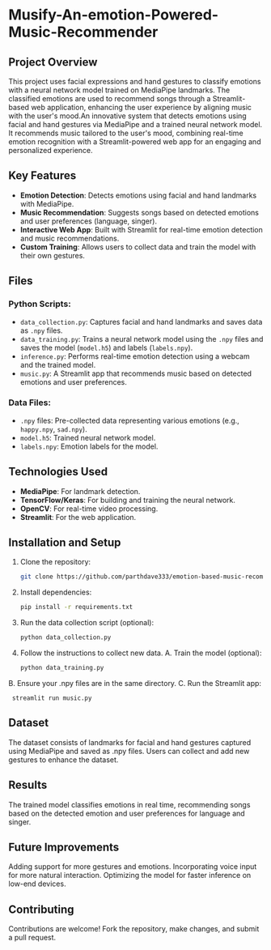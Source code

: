 # Musify-An-emotion-Powered-Music-Recommender

## Project Overview
This project uses facial expressions and hand gestures to classify emotions with a neural network model trained on MediaPipe landmarks. The classified emotions are used to recommend songs through a Streamlit-based web application, enhancing the user experience by aligning music with the user's mood.An innovative system that detects emotions using facial and hand gestures via MediaPipe and a trained neural network model. It recommends music tailored to the user's mood, combining real-time emotion recognition with a Streamlit-powered web app for an engaging and personalized experience.

## Key Features
- **Emotion Detection**: Detects emotions using facial and hand landmarks with MediaPipe.
- **Music Recommendation**: Suggests songs based on detected emotions and user preferences (language, singer).
- **Interactive Web App**: Built with Streamlit for real-time emotion detection and music recommendations.
- **Custom Training**: Allows users to collect data and train the model with their own gestures.

## Files
### Python Scripts:
- `data_collection.py`: Captures facial and hand landmarks and saves data as `.npy` files.
- `data_training.py`: Trains a neural network model using the `.npy` files and saves the model (`model.h5`) and labels (`labels.npy`).
- `inference.py`: Performs real-time emotion detection using a webcam and the trained model.
- `music.py`: A Streamlit app that recommends music based on detected emotions and user preferences.

### Data Files:
- `.npy` files: Pre-collected data representing various emotions (e.g., `happy.npy`, `sad.npy`).
- `model.h5`: Trained neural network model.
- `labels.npy`: Emotion labels for the model.

## Technologies Used
- **MediaPipe**: For landmark detection.
- **TensorFlow/Keras**: For building and training the neural network.
- **OpenCV**: For real-time video processing.
- **Streamlit**: For the web application.

## Installation and Setup
1. Clone the repository:
   ```bash
   git clone https://github.com/parthdave333/emotion-based-music-recommendation.git

2. Install dependencies:
   ```bash
   pip install -r requirements.txt

3. Run the data collection script (optional):
   ```bash
   python data_collection.py

4. Follow the instructions to collect new data.
  A. Train the model (optional):
     ```bash
     python data_training.py
  B. Ensure your .npy files are in the same directory.
  C. Run the Streamlit app:
  
     streamlit run music.py

## Dataset
The dataset consists of landmarks for facial and hand gestures captured using MediaPipe and saved as .npy files. Users can collect and add new gestures to enhance the dataset.

## Results
The trained model classifies emotions in real time, recommending songs based on the detected emotion and user preferences for language and singer.

## Future Improvements
Adding support for more gestures and emotions.
Incorporating voice input for more natural interaction.
Optimizing the model for faster inference on low-end devices.

## Contributing
Contributions are welcome! Fork the repository, make changes, and submit a pull request.
